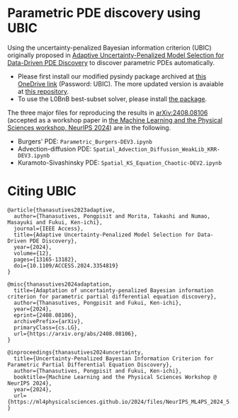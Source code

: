 # Parametric PDE discovery using UBIC 
Using the uncertainty-penalized Bayesian information criterion (UBIC) originally proposed in [Adaptive Uncertainty-Penalized Model Selection for Data-Driven PDE Discovery](https://ieeexplore.ieee.org/document/10401233) to discover parametric PDEs automatically.

- Please first install our modified pysindy package archived at [this OneDrive link](https://1drv.ms/u/c/39cecf604f8b30de/Ed4wi09gz84ggDl7AAAAAAABgZ89ebMdSRESd2a8jiF01w?e=6m0EXl) (Password: UBIC). The more updated version is avaiable at [this repository](https://github.com/Pongpisit-Thanasutives/pysindy).
- To use the L0BnB best-subset solver, please install [the package](https://github.com/Pongpisit-Thanasutives/l0bnb).

The three major files for reproducing the results in [arXiv:2408.08106](https://www.arxiv.org/abs/2408.08106) (accepted as a workshop paper in [the Machine Learning and the Physical Sciences workshop, NeurIPS 2024](https://ml4physicalsciences.github.io/2024/)) are in the following.

- Burgers' PDE: `Parametric_Burgers-DEV3.ipynb`
- Advection-diffusion PDE: `Spatial_Advection_Diffusion_WeakLib_KRR-DEV3.ipynb`
- Kuramoto-Sivashinsky PDE: `Spatial_KS_Equation_Chaotic-DEV2.ipynb`

# Citing UBIC

```
@article{thanasutives2023adaptive,
  author={Thanasutives, Pongpisit and Morita, Takashi and Numao, Masayuki and Fukui, Ken-ichi},
  journal={IEEE Access},
  title={Adaptive Uncertainty-Penalized Model Selection for Data-Driven PDE Discovery},
  year={2024},
  volume={12},
  pages={13165-13182},
  doi={10.1109/ACCESS.2024.3354819}
}

@misc{thanasutives2024adaptation,
  title={Adaptation of uncertainty-penalized Bayesian information criterion for parametric partial differential equation discovery}, 
  author={Thanasutives, Pongpisit and Fukui, Ken-ichi},
  year={2024},
  eprint={2408.08106},
  archivePrefix={arXiv},
  primaryClass={cs.LG},
  url={https://arxiv.org/abs/2408.08106}, 
}

@inproceedings{thanasutives2024uncertainty,
  title={Uncertainty-Penalized Bayesian Information Criterion for Parametric Partial Differential Equation Discovery},
  author={Thanasutives, Pongpisit and Fukui, Ken-ichi},
  booktitle={Machine Learning and the Physical Sciences Workshop @ NeurIPS 2024},
  year={2024},
  url={https://ml4physicalsciences.github.io/2024/files/NeurIPS_ML4PS_2024_5.pdf}
}
```

